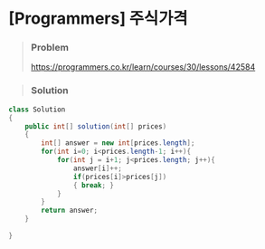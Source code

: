 # [Programmers] 주식가격

> ### Problem
>
> https://programmers.co.kr/learn/courses/30/lessons/42584



> ### Solution

```java
class Solution 
{
    public int[] solution(int[] prices) 
    {
        int[] answer = new int[prices.length];
        for(int i=0; i<prices.length-1; i++){
            for(int j = i+1; j<prices.length; j++){
                answer[i]++;
                if(prices[i]>prices[j])
                { break; }
            }
        }
        return answer;
    }
    
}
```

